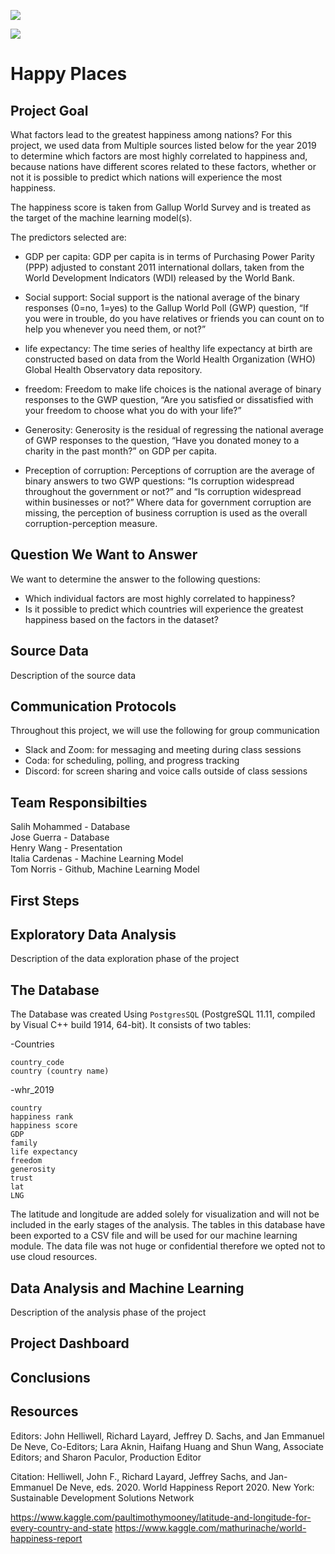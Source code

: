 <img src="https://github.com/tn64/happy_places/blob/main/Resources/earth_from_space.png"></br>

<img src="https://github.com/tn64/happy_places/blob/main/Resources/earth_from_space.png"></br>

# Happy Places

## Project Goal
What factors lead to the greatest happiness among nations? For this project, we used data from Multiple sources listed below for the year 2019 to determine which factors are most highly correlated to happiness and, because nations have different scores related to these factors, whether or not it is possible to predict which nations will experience the most happiness.

The happiness score is taken from Gallup World Survey and is treated as the target of the machine learning model(s).

The predictors selected are:
- GDP per capita: GDP per capita is in terms of Purchasing Power Parity (PPP) adjusted to constant 2011 international dollars, taken from the World Development Indicators (WDI) released by the World Bank.

- Social support: Social support is the national average of the binary responses (0=no, 1=yes) to the Gallup World Poll (GWP) question, “If you were in trouble, do you have relatives or friends you can count on to help you whenever you need them, or not?”

- life expectancy: The time series of healthy life expectancy at birth are constructed based on data from the World Health Organization (WHO) Global Health Observatory data 
repository.

- freedom: Freedom to make life choices is the national average of binary responses to the GWP question, “Are you satisfied or dissatisfied with your freedom to choose what you do with your life?”


- Generosity: Generosity is the residual of regressing the national average of GWP responses to the question, “Have you donated money to a charity in the past month?” on GDP per capita. 


- Preception of corruption: Perceptions of corruption are the average of binary answers to two GWP questions: “Is corruption widespread throughout the government or not?” and “Is corruption widespread within businesses or not?” Where data for government corruption are missing, the perception of business corruption is used as the overall corruption-perception measure. 



## Question We Want to Answer
We want to determine the answer to the following questions:
- Which individual factors are most highly correlated to happiness?
- Is it possible to predict which countries will experience the greatest happiness based on the factors in the dataset?

## Source Data
Description of the source data

## Communication Protocols

Throughout this project, we will use the following for group communication
- Slack and Zoom: for messaging and meeting during class sessions
- Coda: for scheduling, polling, and progress tracking
- Discord: for screen sharing and voice calls outside of class sessions

## Team Responsibilties
Salih Mohammed - Database</br>
Jose Guerra - Database</br>
Henry Wang - Presentation</br>
Italia Cardenas - Machine Learning Model</br>
Tom Norris - Github, Machine Learning Model</br>

## First Steps

## Exploratory Data Analysis
Description of the data exploration phase of the project

## The Database
The Database was created Using `PostgresSQL` (PostgreSQL 11.11, compiled by Visual C++ build 1914, 64-bit). It consists of two tables:

-Countries
  ```
  country_code
  country (country name)
  
  ```
-whr_2019
  ```
  country
  happiness rank
  happiness score
  GDP
  family
  life expectancy
  freedom
  generosity
  trust
  lat
  LNG
  
  ```
The latitude and longitude are added solely for visualization and will not be included in the early stages of the analysis. The tables in this database have been exported to a CSV file and will be used for our machine learning module. The data file was not huge or confidential therefore we opted not to use cloud resources. 


## Data Analysis and Machine Learning
Description of the analysis phase of the project

## Project Dashboard

## Conclusions 

## Resources

Editors: John Helliwell, Richard Layard, Jeffrey D. Sachs, and Jan Emmanuel De Neve, Co-Editors; Lara Aknin, Haifang Huang and Shun Wang, Associate Editors; and Sharon Paculor, Production Editor

Citation:
Helliwell, John F., Richard Layard, Jeffrey Sachs, and Jan-Emmanuel De Neve, eds. 2020. World Happiness Report 2020. New York: Sustainable Development Solutions Network

https://www.kaggle.com/paultimothymooney/latitude-and-longitude-for-every-country-and-state
https://www.kaggle.com/mathurinache/world-happiness-report

